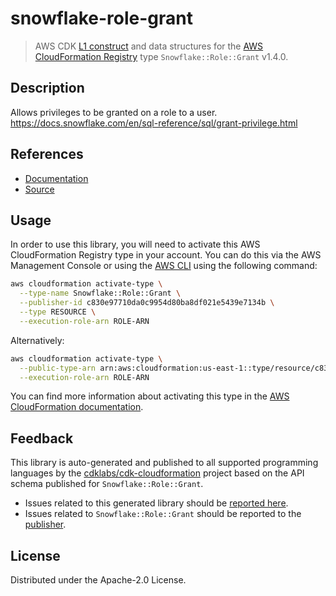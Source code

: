 # snowflake-role-grant

> AWS CDK [L1 construct] and data structures for the [AWS CloudFormation Registry] type `Snowflake::Role::Grant` v1.4.0.

[L1 construct]: https://docs.aws.amazon.com/cdk/latest/guide/constructs.html
[AWS CloudFormation Registry]: https://docs.aws.amazon.com/AWSCloudFormation/latest/UserGuide/registry.html

## Description

Allows privileges to be granted on a role to a user. https://docs.snowflake.com/en/sql-reference/sql/grant-privilege.html

## References

* [Documentation](https://github.com/aws-ia/cloudformation-snowflake-resource-providers)
* [Source](https://github.com/aws-ia/cloudformation-snowflake-resource-providers.git)

## Usage

In order to use this library, you will need to activate this AWS CloudFormation Registry type in your account. You can do this via the AWS Management Console or using the [AWS CLI](https://aws.amazon.com/cli/) using the following command:

```sh
aws cloudformation activate-type \
  --type-name Snowflake::Role::Grant \
  --publisher-id c830e97710da0c9954d80ba8df021e5439e7134b \
  --type RESOURCE \
  --execution-role-arn ROLE-ARN
```

Alternatively:

```sh
aws cloudformation activate-type \
  --public-type-arn arn:aws:cloudformation:us-east-1::type/resource/c830e97710da0c9954d80ba8df021e5439e7134b/Snowflake-Role-Grant \
  --execution-role-arn ROLE-ARN
```

You can find more information about activating this type in the [AWS CloudFormation documentation](https://docs.aws.amazon.com/AWSCloudFormation/latest/UserGuide/registry-public.html).

## Feedback

This library is auto-generated and published to all supported programming languages by the [cdklabs/cdk-cloudformation] project based on the API schema published for `Snowflake::Role::Grant`.

* Issues related to this generated library should be [reported here](https://github.com/cdklabs/cdk-cloudformation/issues/new?title=Issue+with+%40cdk-cloudformation%2Fsnowflake-role-grant+v1.4.0).
* Issues related to `Snowflake::Role::Grant` should be reported to the [publisher](https://github.com/aws-ia/cloudformation-snowflake-resource-providers).

[cdklabs/cdk-cloudformation]: https://github.com/cdklabs/cdk-cloudformation

## License

Distributed under the Apache-2.0 License.
